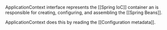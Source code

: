 ApplicationContext interface represents the [[Spring IoC]] container an is responsible for creating, configuring, and assembling the [[Spring Beans]]. 

ApplicationContext does this by reading the [[Configuration metadata]]. 
